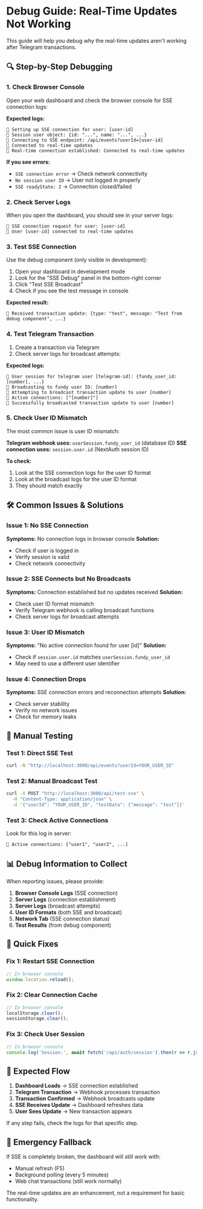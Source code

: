 # Debug Guide: Real-Time Updates Not Working

This guide will help you debug why the real-time updates aren't working after Telegram transactions.

## 🔍 **Step-by-Step Debugging**

### 1. **Check Browser Console**

Open your web dashboard and check the browser console for SSE connection logs:

**Expected logs:**
```
🔌 Setting up SSE connection for user: [user-id]
🔌 Session user object: {id: "...", name: "...", ...}
🔌 Connecting to SSE endpoint: /api/events?userId=[user-id]
🔌 Connected to real-time updates
📡 Real-time connection established: Connected to real-time updates
```

**If you see errors:**
- `SSE connection error` → Check network connectivity
- `No session user ID` → User not logged in properly
- `SSE readyState: 2` → Connection closed/failed

### 2. **Check Server Logs**

When you open the dashboard, you should see in your server logs:

```
🔌 SSE connection request for user: [user-id]
🔌 User [user-id] connected to real-time updates
```

### 3. **Test SSE Connection**

Use the debug component (only visible in development):

1. Open your dashboard in development mode
2. Look for the "SSE Debug" panel in the bottom-right corner
3. Click "Test SSE Broadcast"
4. Check if you see the test message in console

**Expected result:**
```
📡 Received transaction update: {type: "test", message: "Test from debug component", ...}
```

### 4. **Test Telegram Transaction**

1. Create a transaction via Telegram
2. Check server logs for broadcast attempts:

**Expected logs:**
```
📡 User session for telegram user [telegram-id]: {fundy_user_id: [number], ...}
📡 Broadcasting to fundy user ID: [number]
📡 Attempting to broadcast transaction update to user [number]
📡 Active connections: ["[number]"]
📡 Successfully broadcasted transaction update to user [number]
```

### 5. **Check User ID Mismatch**

The most common issue is user ID mismatch:

**Telegram webhook uses:** `userSession.fundy_user_id` (database ID)
**SSE connection uses:** `session.user.id` (NextAuth session ID)

**To check:**
1. Look at the SSE connection logs for the user ID format
2. Look at the broadcast logs for the user ID format
3. They should match exactly

## 🛠️ **Common Issues & Solutions**

### Issue 1: No SSE Connection
**Symptoms:** No connection logs in browser console
**Solution:** 
- Check if user is logged in
- Verify session is valid
- Check network connectivity

### Issue 2: SSE Connects but No Broadcasts
**Symptoms:** Connection established but no updates received
**Solution:**
- Check user ID format mismatch
- Verify Telegram webhook is calling broadcast functions
- Check server logs for broadcast attempts

### Issue 3: User ID Mismatch
**Symptoms:** "No active connection found for user [id]"
**Solution:**
- Check if `session.user.id` matches `userSession.fundy_user_id`
- May need to use a different user identifier

### Issue 4: Connection Drops
**Symptoms:** SSE connection errors and reconnection attempts
**Solution:**
- Check server stability
- Verify no network issues
- Check for memory leaks

## 🧪 **Manual Testing**

### Test 1: Direct SSE Test
```bash
curl -N "http://localhost:3000/api/events?userId=YOUR_USER_ID"
```

### Test 2: Manual Broadcast Test
```bash
curl -X POST "http://localhost:3000/api/test-sse" \
  -H "Content-Type: application/json" \
  -d '{"userId": "YOUR_USER_ID", "testData": {"message": "test"}}'
```

### Test 3: Check Active Connections
Look for this log in server:
```
📡 Active connections: ["user1", "user2", ...]
```

## 📊 **Debug Information to Collect**

When reporting issues, please provide:

1. **Browser Console Logs** (SSE connection)
2. **Server Logs** (connection establishment)
3. **Server Logs** (broadcast attempts)
4. **User ID Formats** (both SSE and broadcast)
5. **Network Tab** (SSE connection status)
6. **Test Results** (from debug component)

## 🔧 **Quick Fixes**

### Fix 1: Restart SSE Connection
```javascript
// In browser console
window.location.reload();
```

### Fix 2: Clear Connection Cache
```javascript
// In browser console
localStorage.clear();
sessionStorage.clear();
```

### Fix 3: Check User Session
```javascript
// In browser console
console.log('Session:', await fetch('/api/auth/session').then(r => r.json()));
```

## 📝 **Expected Flow**

1. **Dashboard Loads** → SSE connection established
2. **Telegram Transaction** → Webhook processes transaction
3. **Transaction Confirmed** → Webhook broadcasts update
4. **SSE Receives Update** → Dashboard refreshes data
5. **User Sees Update** → New transaction appears

If any step fails, check the logs for that specific step.

## 🚨 **Emergency Fallback**

If SSE is completely broken, the dashboard will still work with:
- Manual refresh (F5)
- Background polling (every 5 minutes)
- Web chat transactions (still work normally)

The real-time updates are an enhancement, not a requirement for basic functionality.
